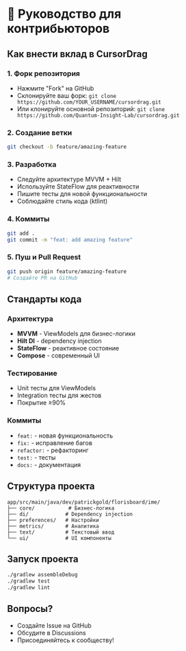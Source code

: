 # 🤝 Руководство для контрибьюторов

## Как внести вклад в CursorDrag

### 1. Форк репозитория
- Нажмите "Fork" на GitHub
- Склонируйте ваш форк: `git clone https://github.com/YOUR_USERNAME/cursordrag.git`
- Или клонируйте основной репозиторий: `git clone https://github.com/Quantum-Insight-Lab/cursordrag.git`

### 2. Создание ветки
```bash
git checkout -b feature/amazing-feature
```

### 3. Разработка
- Следуйте архитектуре MVVM + Hilt
- Используйте StateFlow для реактивности
- Пишите тесты для новой функциональности
- Соблюдайте стиль кода (ktlint)

### 4. Коммиты
```bash
git add .
git commit -m "feat: add amazing feature"
```

### 5. Пуш и Pull Request
```bash
git push origin feature/amazing-feature
# Создайте PR на GitHub
```

## Стандарты кода

### Архитектура
- **MVVM** - ViewModels для бизнес-логики
- **Hilt DI** - dependency injection
- **StateFlow** - реактивное состояние
- **Compose** - современный UI

### Тестирование
- Unit тесты для ViewModels
- Integration тесты для жестов
- Покрытие ≥90%

### Коммиты
- `feat:` - новая функциональность
- `fix:` - исправление багов
- `refactor:` - рефакторинг
- `test:` - тесты
- `docs:` - документация

## Структура проекта
```
app/src/main/java/dev/patrickgold/florisboard/ime/
├── core/           # Бизнес-логика
├── di/            # Dependency injection
├── preferences/   # Настройки
├── metrics/       # Аналитика
├── text/          # Текстовый ввод
└── ui/            # UI компоненты
```

## Запуск проекта
```bash
./gradlew assembleDebug
./gradlew test
./gradlew lint
```

## Вопросы?
- Создайте Issue на GitHub
- Обсудите в Discussions
- Присоединяйтесь к сообществу! 